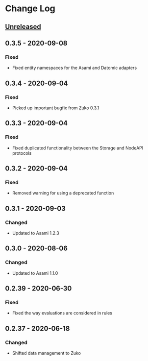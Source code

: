 # Change Log

## [Unreleased]

## 0.3.5 - 2020-09-08
### Fixed
- Fixed entity namespaces for the Asami and Datomic adapters

## 0.3.4 - 2020-09-04
### Fixed
- Picked up important bugfix from Zuko 0.3.1

## 0.3.3 - 2020-09-04
### Fixed
- Fixed duplicated functionality between the Storage and NodeAPI protocols

## 0.3.2 - 2020-09-04
### Fixed
- Removed warning for using a deprecated function

## 0.3.1 - 2020-09-03
### Changed
- Updated to Asami 1.2.3


## 0.3.0 - 2020-08-06
### Changed
- Updated to Asami 1.1.0


## 0.2.39 - 2020-06-30
### Fixed
- Fixed the way evaluations are considered in rules

## 0.2.37 - 2020-06-18
### Changed
- Shifted data management to Zuko

[Unreleased]: https://github.com/threatgrid/asami/compare/0.3.5...HEAD
[0.3.5]: https://github.com/threatgrid/asami/compare/0.3.4...0.3.5
[0.3.4]: https://github.com/threatgrid/asami/compare/0.3.3...0.3.4
[0.3.3]: https://github.com/threatgrid/asami/compare/0.3.2...0.3.3
[0.3.2]: https://github.com/threatgrid/asami/compare/0.3.1...0.3.2
[0.3.1]: https://github.com/threatgrid/asami/compare/0.3.0...0.3.1
[0.3.0]: https://github.com/threatgrid/asami/compare/0.3.0...0.3.0
